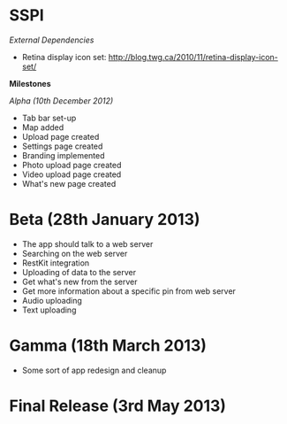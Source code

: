 SSPI
====

*External Dependencies*

* Retina display icon set: http://blog.twg.ca/2010/11/retina-display-icon-set/

**Milestones**

*Alpha (10th December 2012)*

* Tab bar set-up
* Map added
* Upload page created
* Settings page created
* Branding implemented
* Photo upload page created
* Video upload page created
* What's new page created

# Beta (28th January 2013)

* The app should talk to a web server
* Searching on the web server
* RestKit integration
* Uploading of data to the server
* Get what's new from the server
* Get more information about a specific pin from web server
* Audio uploading
* Text uploading

# Gamma (18th March 2013)

* Some sort of app redesign and cleanup

# Final Release (3rd May 2013)
